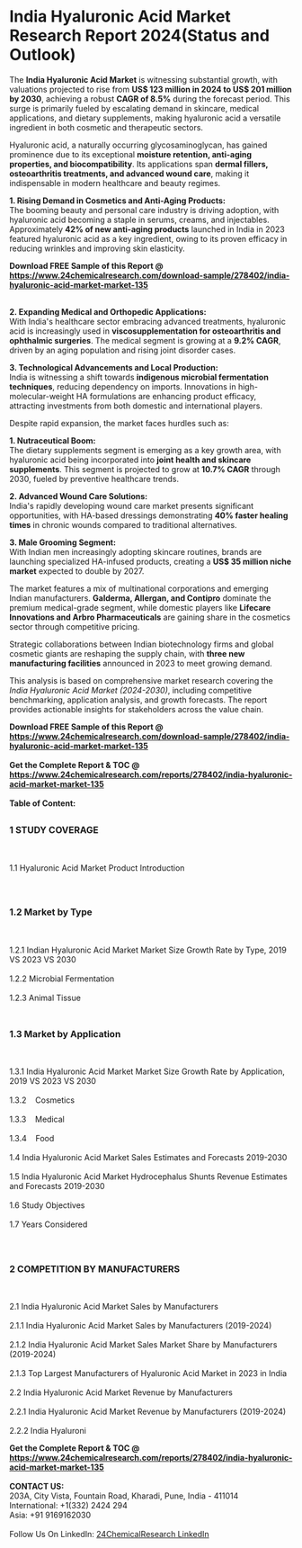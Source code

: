 <h1>India Hyaluronic Acid Market Research Report 2024(Status and Outlook)</h1><p>The <strong>India Hyaluronic Acid Market</strong> is witnessing substantial growth, with valuations projected to rise from <strong>US$ 123 million in 2024 to US$ 201 million by 2030</strong>, achieving a robust <strong>CAGR of 8.5%</strong> during the forecast period. This surge is primarily fueled by escalating demand in skincare, medical applications, and dietary supplements, making hyaluronic acid a versatile ingredient in both cosmetic and therapeutic sectors.</p><p>Hyaluronic acid, a naturally occurring glycosaminoglycan, has gained prominence due to its exceptional <strong>moisture retention, anti-aging properties, and biocompatibility</strong>. Its applications span <strong>dermal fillers, osteoarthritis treatments, and advanced wound care</strong>, making it indispensable in modern healthcare and beauty regimes.</p><p><strong>1. Rising Demand in Cosmetics and Anti-Aging Products:</strong><br>
The booming beauty and personal care industry is driving adoption, with hyaluronic acid becoming a staple in serums, creams, and injectables. Approximately <strong>42% of new anti-aging products</strong> launched in India in 2023 featured hyaluronic acid as a key ingredient, owing to its proven efficacy in reducing wrinkles and improving skin elasticity.</p><div><b>Download FREE Sample of this Report @ 
            <a href="https://www.24chemicalresearch.com/download-sample/278402/india-hyaluronic-acid-market-market-135">
            https://www.24chemicalresearch.com/download-sample/278402/india-hyaluronic-acid-market-market-135</a></b></div><br><p><strong>2. Expanding Medical and Orthopedic Applications:</strong><br>
With India's healthcare sector embracing advanced treatments, hyaluronic acid is increasingly used in <strong>viscosupplementation for osteoarthritis and ophthalmic surgeries</strong>. The medical segment is growing at a <strong>9.2% CAGR</strong>, driven by an aging population and rising joint disorder cases.</p><p><strong>3. Technological Advancements and Local Production:</strong><br>
India is witnessing a shift towards <strong>indigenous microbial fermentation techniques</strong>, reducing dependency on imports. Innovations in high-molecular-weight HA formulations are enhancing product efficacy, attracting investments from both domestic and international players.</p><p>Despite rapid expansion, the market faces hurdles such as:</p><p><strong>1. Nutraceutical Boom:<br>
</strong>The dietary supplements segment is emerging as a key growth area, with hyaluronic acid being incorporated into <strong>joint health and skincare supplements</strong>. This segment is projected to grow at <strong>10.7% CAGR</strong> through 2030, fueled by preventive healthcare trends.</p><p><strong>2. Advanced Wound Care Solutions:<br>
</strong>India's rapidly developing wound care market presents significant opportunities, with HA-based dressings demonstrating <strong>40% faster healing times</strong> in chronic wounds compared to traditional alternatives.</p><p><strong>3. Male Grooming Segment:<br>
</strong>With Indian men increasingly adopting skincare routines, brands are launching specialized HA-infused products, creating a <strong>US$ 35 million niche market</strong> expected to double by 2027.</p><p>The market features a mix of multinational corporations and emerging Indian manufacturers. <strong>Galderma, Allergan, and Contipro</strong> dominate the premium medical-grade segment, while domestic players like <strong>Lifecare Innovations and Arbro Pharmaceuticals</strong> are gaining share in the cosmetics sector through competitive pricing.</p><p>Strategic collaborations between Indian biotechnology firms and global cosmetic giants are reshaping the supply chain, with <strong>three new manufacturing facilities</strong> announced in 2023 to meet growing demand.</p><p>This analysis is based on comprehensive market research covering the <em>India Hyaluronic Acid Market (2024-2030)</em>, including competitive benchmarking, application analysis, and growth forecasts. The report provides actionable insights for stakeholders across the value chain.</p><div><b>Download FREE Sample of this Report @ 
            <a href="https://www.24chemicalresearch.com/download-sample/278402/india-hyaluronic-acid-market-market-135">
            https://www.24chemicalresearch.com/download-sample/278402/india-hyaluronic-acid-market-market-135</a></b></div><br><div><b>Get the Complete Report & TOC @ 
            <a href="https://www.24chemicalresearch.com/reports/278402/india-hyaluronic-acid-market-market-135">
            https://www.24chemicalresearch.com/reports/278402/india-hyaluronic-acid-market-market-135</a></b></div><br>
            <b>Table of Content:</b><p><h2><span style="font-size:16px"><strong>1 STUDY COVERAGE</strong></span></h2><br />
<p>1.1 Hyaluronic Acid Market Product Introduction</p><br />
<h2><span style="font-size:16px"><strong>1.2 Market by Type</strong></span></h2><br />
<p>1.2.1 Indian Hyaluronic Acid Market Market Size Growth Rate by Type, 2019 VS 2023 VS 2030<br /><br />
1.2.2 Microbial Fermentation&nbsp;&nbsp; &nbsp;<br /><br />
1.2.3 Animal Tissue<br /><br />
<h2><span style="font-size:16px"><strong>1.3 Market by Application</strong></span></h2><br />
<p>1.3.1 India Hyaluronic Acid Market Market Size Growth Rate by Application, 2019 VS 2023 VS 2030<br /><br />
1.3.2&nbsp;&nbsp; &nbsp;Cosmetics<br /><br />
1.3.3&nbsp;&nbsp; &nbsp;Medical<br /><br />
1.3.4&nbsp;&nbsp; &nbsp;Food<br /><br />
1.4 India Hyaluronic Acid Market Sales Estimates and Forecasts 2019-2030<br /><br />
1.5 India Hyaluronic Acid Market Hydrocephalus Shunts Revenue Estimates and Forecasts 2019-2030<br /><br />
1.6 Study Objectives<br /><br />
1.7 Years Considered</p><br />
<h2><span style="font-size:16px"><strong>2 COMPETITION BY MANUFACTURERS</strong></span></h2><br />
<p>2.1 India Hyaluronic Acid Market Sales by Manufacturers<br /><br />
2.1.1 India Hyaluronic Acid Market Sales by Manufacturers (2019-2024)<br /><br />
2.1.2 India Hyaluronic Acid Market Sales Market Share by Manufacturers (2019-2024)<br /><br />
2.1.3 Top Largest Manufacturers of Hyaluronic Acid Market in 2023 in India<br /><br />
2.2 India Hyaluronic Acid Market Revenue by Manufacturers<br /><br />
2.2.1 India Hyaluronic Acid Market Revenue by Manufacturers (2019-2024)<br /><br />
2.2.2 India Hyaluroni</p><div><b>Get the Complete Report & TOC @ 
            <a href="https://www.24chemicalresearch.com/reports/278402/india-hyaluronic-acid-market-market-135">
            https://www.24chemicalresearch.com/reports/278402/india-hyaluronic-acid-market-market-135</a></b></div><br><b>CONTACT US:</b><br>
            203A, City Vista, Fountain Road, Kharadi, Pune, India - 411014<br>
            International: +1(332) 2424 294<br>
            Asia: +91 9169162030 <br><br>
            Follow Us On LinkedIn: <a href="https://www.linkedin.com/company/24chemicalresearch/">24ChemicalResearch LinkedIn</a>